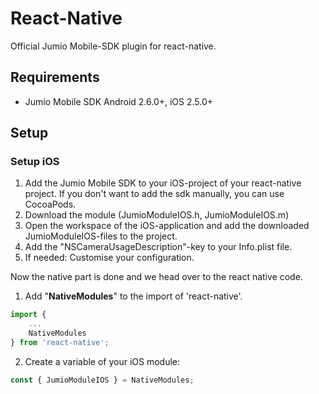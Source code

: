 # React-Native

Official Jumio Mobile-SDK plugin for react-native.

## Requirements
* Jumio Mobile SDK Android 2.6.0+, iOS 2.5.0+

## Setup

### Setup iOS

1. Add the Jumio Mobile SDK to your iOS-project of your react-native project. If you don't want to add the sdk manually, you can use CocoaPods.
2. Download the module (JumioModuleIOS.h, JumioModuleIOS.m)
3. Open the workspace of the iOS-application and add the downloaded JumioModuleIOS-files to the project.
4. Add the "NSCameraUsageDescription"-key to your Info.plist file.
5. If needed: Customise your configuration.

Now the native part is done and we head over to the react native code.

1. Add "**NativeModules**" to the import of 'react-native'.
```javascript
import {
    ...
    NativeModules
} from 'react-native';
```

2. Create a variable of your iOS module:
```javascript
const { JumioModuleIOS } = NativeModules;
```

